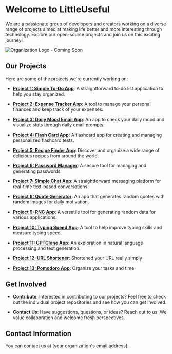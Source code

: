 # Welcome to LittleUseful

We are a passionate group of developers and creators working on a diverse range of projects aimed at making life better and more interesting through technology. Explore our open-source projects and join us on this exciting journey!

![Organization Logo - Coming Soon]()

## Our Projects

Here are some of the projects we're currently working on:

- [**Project 1: Simple To-Do App**](https://github.com/LittleUseful/TODO-App): A straightforward to-do list application to help you stay organized.

- [**Project 2: Expense Tracker App**](https://github.com/LittleUseful/ExpenseTracker-App): A tool to manage your personal finances and keep track of your expenses.

- [**Project 3: Daily Mood Email App**](https://github.com/LittleUseful/Daily-Emails): An app to check your daily mood and visualize stats through daily email prompts.

- [**Project 4: Flash Card App**](https://github.com/LittleUseful/FlashCard-App): A flashcard app for creating and managing personalized flashcard tests.

- [**Project 5: Recipe Finder App**](https://github.com/LittleUseful/RecipeFinderApp): Discover and organize a wide range of delicious recipes from around the world.

- [**Project 6: Password Manager**](https://github.com/LittleUseful/Password-Manager): A secure tool for managing and generating passwords.

- [**Project 7: Simple Chat App**](https://github.com/LittleUseful/SimpleChat-App): A straightforward messaging platform for real-time text-based conversations.

- [**Project 8: Quote Generator**](https://github.com/LittleUseful/QuoteGenerator): An app that generates random quotes with random images for daily motivation.

- [**Project 9: RNG App**](https://github.com/LittleUseful/RNG-App): A versatile tool for generating random data for various applications.

- [**Project 10: Typing Speed App**](https://github.com/LittleUseful/TypingSpeed-App): A tool to help improve typing skills and measure typing speed.

- [**Project 11: GPTClone App**](https://github.com/LittleUseful/GPTClone-App): An exploration in natural language processing and text generation.

- [**Project 12: URL Shortener**](https://github.com/LittleUseful/URL-Shortener): Shortened your URL really simply

- [**Project 13: Pomodoro App**](https://github.com/LittleUseful/Pomodoro-App): Organize your tasks and time


## Get Involved

- **Contribute**: Interested in contributing to our projects? Feel free to check out the individual project repositories and see how you can get involved.

- **Contact Us**: Have suggestions, questions, or ideas? Reach out to us. We value collaboration and welcome fresh perspectives.

## Contact Information

You can contact us at [your organization's email address].
